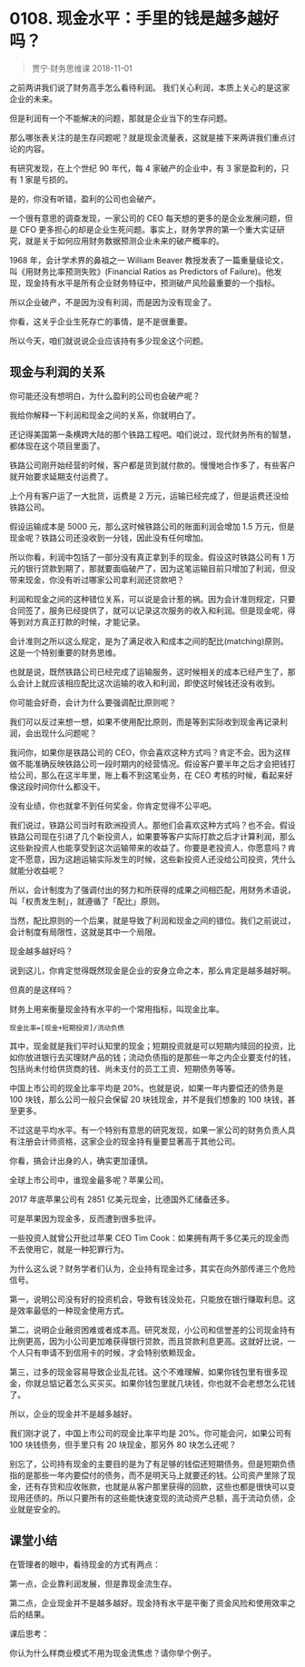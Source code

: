 # 0108. 现金水平：手里的钱是越多越好吗？
> 贾宁·财务思维课
2018-11-01

之前两讲我们说了财务高手怎么看待利润。 我们关心利润，本质上关心的是这家企业的未来。

但是利润有一个不能解决的问题，那就是企业当下的生存问题。

那么哪张表关注的是生存问题呢？就是现金流量表，这就是接下来两讲我们重点讨论的内容。

有研究发现，在上个世纪 90 年代，每 4 家破产的企业中，有 3 家是盈利的，只有 1 家是亏损的。

是的，你没有听错，盈利的公司也会破产。

一个很有意思的调查发现，一家公司的 CEO 每天想的更多的是企业发展问题，但是 CFO 更多担心的却是企业生死问题。事实上，财务学界的第一个重大实证研究，就是关于如何应用财务数据预测企业未来的破产概率的。

1968 年，会计学术界的鼻祖之一 William Beaver 教授发表了一篇重量级论文，叫《用财务比率预测失败》(Financial Ratios as Predictors of Failure)。他发现，现金持有水平是所有企业财务特征中，预测破产风险最重要的一个指标。

所以企业破产，不是因为没有利润，而是因为没有现金了。

你看，这关乎企业生死存亡的事情，是不是很重要。

所以今天，咱们就说说企业应该持有多少现金这个问题。

## 现金与利润的关系

你可能还没有想明白，为什么盈利的公司也会破产呢？

我给你解释一下利润和现金之间的关系，你就明白了。

还记得美国第一条横跨大陆的那个铁路工程吧。咱们说过，现代财务所有的智慧，都体现在这个项目里面了。

铁路公司刚开始经营的时候，客户都是货到就付款的。慢慢地合作多了，有些客户就开始要求延期支付运费了。

上个月有客户运了一大批货，运费是 2 万元，运输已经完成了，但是运费还没给铁路公司。

假设运输成本是 5000 元，那么这时候铁路公司的账面利润会增加 1.5 万元，但是现金呢？铁路公司还没收到一分钱，因此没有任何增加。

所以你看，利润中包括了一部分没有真正拿到手的现金。假设这时铁路公司有 1 万元的银行贷款到期了，那就要面临破产了，因为这笔运输目前只增加了利润，但没带来现金，你没有听过哪家公司拿利润还贷款吧？

利润和现金之间的这种错位关系，可以说是会计惹的祸。因为会计准则规定，只要合同签了，服务已经提供了，就可以记录这次服务的收入和利润。但是现金呢，得等到对方真正打款的时候，才能记录。

会计准则之所以这么规定，是为了满足收入和成本之间的配比(matching)原则。这是一个特别重要的财务思维。

也就是说，既然铁路公司已经完成了运输服务，这时候相关的成本已经产生了，那么会计上就应该相应配比这次运输的收入和利润，即使这时候钱还没有收到。

你可能会好奇，会计为什么要强调配比原则呢？

我们可以反过来想一想，如果不使用配比原则，而是等到实际收到现金再记录利润，会出现什么问题呢？

我问你，如果你是铁路公司的 CEO，你会喜欢这种方式吗？肯定不会。因为这样做不能准确反映铁路公司一段时期内的经营情况。假设客户要半年之后才会把钱打给公司，那么在这半年里，账上看不到这笔业务，在 CEO 考核的时候，看起来好像这段时间你什么都没干。

没有业绩，你也就拿不到任何奖金，你肯定觉得不公平吧。

我们说过，铁路公司当时有欧洲投资人。那他们会喜欢这种方式吗？也不会。假设铁路公司现在引进了几个新投资人，如果要等客户实际打款之后才计算利润，那么这些新投资人也能享受到这次运输带来的收益了。你要是老投资人，你愿意吗？肯定不愿意，因为这趟运输实际发生的时候，这些新投资人还没给公司投资，凭什么就能分收益呢？

所以，会计制度为了强调付出的努力和所获得的成果之间相匹配，用财务术语说，叫「权责发生制」，就遵循了「配比」原则。

当然，配比原则的一个后果，就是导致了利润和现金之间的错位。我们之前说过，会计制度有局限性，这就是其中一个局限。

现金越多越好吗？

说到这儿，你肯定觉得既然现金是企业的安身立命之本，那么肯定是越多越好啊。

但真的是这样吗？

财务上用来衡量现金持有水平的一个常用指标，叫现金比率。

	现金比率=[现金+短期投资]/流动负债

其中，现金就是我们平时认知里的现金；短期投资就是可以短期内赎回的投资，比如你放进银行去买理财产品的钱；流动负债指的是那些一年之内企业要支付的钱，包括尚未付给供货商的钱、尚未支付的员工工资、短期债务等等。

中国上市公司的现金比率平均是 20%。也就是说，如果一年内要偿还的债务是 100 块钱，那么公司一般只会保留 20 块钱现金，并不是我们想象的 100 块钱，甚至更多。

不过这是平均水平。有一个特别有意思的研究发现，如果一家公司的财务负责人具有注册会计师资格，这家企业的现金持有量要显著高于其他公司。

你看，搞会计出身的人，确实更加谨慎。

全球上市公司中，谁现金最多呢？苹果公司。

2017 年底苹果公司有 2851 亿美元现金，比德国外汇储备还多。

可是苹果因为现金多，反而遭到很多批评。

一些投资人就曾公开批过苹果 CEO Tim Cook：如果拥有两千多亿美元的现金而不去使用它，就是一种犯罪行为。

为什么这么说？财务学者们认为，企业持有现金过多，其实在向外部传递三个危险信号。

第一，说明公司没有好的投资机会，导致有钱没处花，只能放在银行赚取利息。这是效率最低的一种现金使用方式。

第二，说明企业融资困难或者成本高。研究发现，小公司和信誉差的公司现金持有比例更高，因为小公司更加难获得银行贷款，而且贷款利息更高。这就好比说，一个人只有申请不到信用卡的时候，才会特别依赖现金。

第三，过多的现金容易导致企业乱花钱。这个不难理解，如果你钱包里有很多现金，你就总惦记着怎么买买买。如果你钱包里就几块钱，你也就不会老想怎么花钱了。

所以，企业的现金并不是越多越好。

我们刚才说了，中国上市公司的现金比率平均是 20%。你可能会问，如果公司有 100 块钱债务，但手里只有 20 块现金，那另外 80 块怎么还呢？

别忘了，公司持有现金的主要目的是为了有足够的钱偿还短期债务。但是短期负债指的是那些一年内要偿付的债务，而不是明天马上就要还的钱。公司资产里除了现金，还有存货和应收账款，也就是从客户那里获得的回款，这些也都是很快可以变现用还债的。所以只要所有的这些能快速变现的流动资产总额，高于流动负债，企业就是安全的。

## 课堂小结

在管理者的眼中，看待现金的方式有两点：

第一点，企业靠利润发展，但是靠现金流生存。

第二点，企业现金并不是越多越好。现金持有水平是平衡了资金风险和使用效率之后的结果。

课后思考：

你认为什么样商业模式不用为现金流焦虑？请你举个例子。
